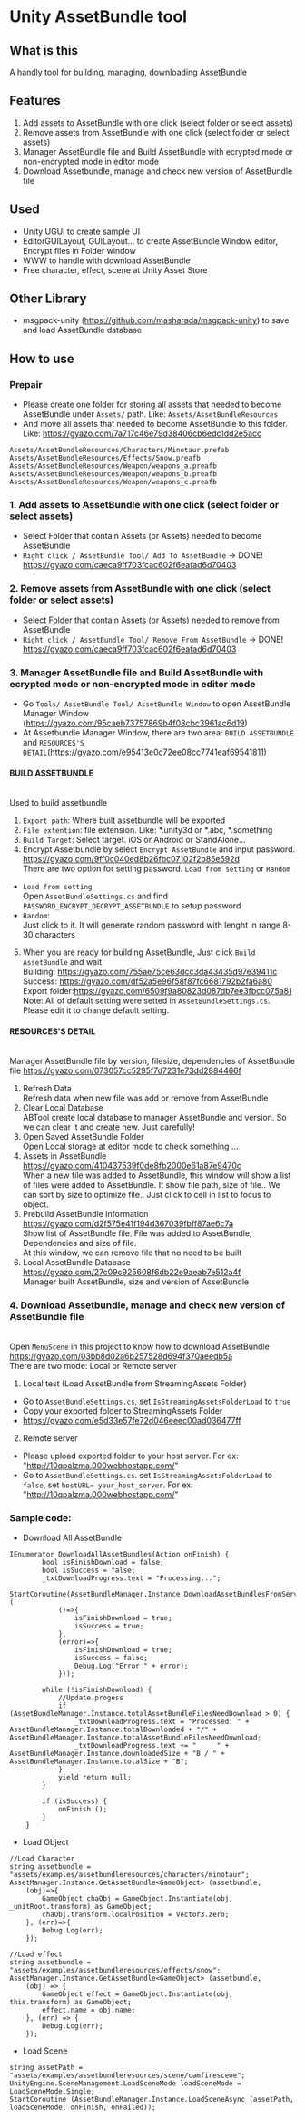 # Unity AssetBundle tool
## What is this
A handly tool for building, managing, downloading AssetBundle
## Features
1. Add assets to AssetBundle with one click (select folder or select assets)
2. Remove assets from AssetBundle with one click (select folder or select assets)
3. Manager AssetBundle file and Build AssetBundle with ecrypted mode or non-encrypted mode in editor mode
4. Download Assetbundle, manage and check new version of AssetBundle file

## Used
* Unity UGUI to create sample UI
* EditorGUILayout, GUILayout... to create AssetBundle Window editor, Encrypt files in Folder window
* WWW to handle with download AssetBundle
* Free character, effect, scene at Unity Asset Store

## Other Library
+ msgpack-unity (https://github.com/masharada/msgpack-unity) to save and load AssetBundle database

## How to use
### Prepair
* Please create one folder for storing all assets that needed to become AssetBundle under `Assets/` path. Like: `Assets/AssetBundleResources`
* And move all assets that needed to become AssetBundle to this folder. Like: https://gyazo.com/7a717c46e79d38406cb6edc1dd2e5acc
```
Assets/AssetBundleResources/Characters/Minotaur.prefab
Assets/AssetBundleResources/Effects/Snow.preafb
Assets/AssetBundleResources/Weapon/weapons_a.preafb
Assets/AssetBundleResources/Weapon/weapons_b.preafb
Assets/AssetBundleResources/Weapon/weapons_c.preafb
```

### 1. Add assets to AssetBundle with one click (select folder or select assets)
* Select Folder that contain Assets (or Assets) needed to become AssetBundle
* `Right click / AssetBundle Tool/ Add To AssetBundle` -> DONE!
<br/> https://gyazo.com/caeca9ff703fcac602f6eafad6d70403

### 2. Remove assets from AssetBundle with one click (select folder or select assets)
* Select Folder that contain Assets (or Assets) needed to remove from AssetBundle
* `Right click / AssetBundle Tool/ Remove From AssetBundle` -> DONE!
<br/> https://gyazo.com/caeca9ff703fcac602f6eafad6d70403

### 3. Manager AssetBundle file and Build AssetBundle with ecrypted mode or non-encrypted mode in editor mode
* Go `Tools/ AssetBundle Tool/ AssetBundle Window` to open AssetBundle Manager Window (https://gyazo.com/95caeb73757869b4f08cbc3961ac6d19)
* At Assetbundle Manager Window, there are two area: `BUILD ASSETBUNDLE` and `RESOURCES'S DETAIL`(https://gyazo.com/e95413e0c72ee08cc7741eaf69541811)
#### BUILD ASSETBUNDLE
<br/>Used to build assetbundle
1. `Export path`: Where built assetbundle will be exported
2. `File extention`: file extension. Like: *.unity3d or *.abc, *.something
3. `Build Target`: Select target. iOS or Android or StandAlone...
4. Encrypt Assetbundle by select `Encrypt AssetBundle` and input password. 
<br/>https://gyazo.com/9ff0c040ed8b26fbc07102f2b85e592d
<br/>There are two option for setting password. `Load from setting` or `Random`
* `Load from setting`
<br/>Open `AssetBundleSettings.cs` and find `PASSWORD_ENCRYPT_DECRYPT_ASSETBUNDLE` to setup password
* `Random`:
<br/>Just click to it. It will generate random password with lenght in range 8-30 characters
5. When you are ready for building AssetBundle, Just click `Build AssetBundle` and wait
<br/>Building: https://gyazo.com/755ae75ce63dcc3da43435d97e39411c
<br/>Success: https://gyazo.com/df52a5e96f58f87fc6681792b2fa6a80
<br/>Export folder:https://gyazo.com/6509f9a80823d087db7ee3fbcc075a81
<br/>Note: All of default setting were setted in `AssetBundleSettings.cs`. Please edit it to change default setting.
#### RESOURCES'S DETAIL
<br/>Manager AssetBundle file by version, filesize, dependencies of AssetBundle file
https://gyazo.com/073057cc5295f7d7231e73dd2884466f
1. Refresh Data
<br/> Refresh data when new file was add or remove from AssetBundle
2. Clear Local Database
<br/> ABTool create local database to manager AssetBundle and version. So we can clear it and create new. Just carefully!
3. Open Saved AssetBundle Folder 
<br/> Open Local storage at editor mode to check something ...
4. Assets in AssetBundle
<br/>https://gyazo.com/410437539f0de8fb2000e61a87e9470c
<br/> When a new file was added to AssetBundle, this window will show a list of files were added to AssetBundle. It show file path, size of file.. We can sort by size to optimize file.. Just click to cell in list to focus to object.
5. Prebuild AssetBundle Information
<br/>https://gyazo.com/d2f575e41f194d367039fbff87ae6c7a
<br/>Show list of AssetBundle file. File was added to AssetBundle, Dependencies and size of file.
<br/>At this window, we can remove file that no need to be built
6. Local AssetBundle Database
<br/>https://gyazo.com/27c09c925608f6db22e9aeab7e512a4f
<br/>Manager built AssetBundle, size and version of AssetBundle

### 4. Download Assetbundle, manage and check new version of AssetBundle file
<br/>Open `MenuScene` in this project to know how to download AssetBundle
<br/>https://gyazo.com/03bb8d02a6b257528d694f370aeedb5a
<br/>There are two mode: Local or Remote server
1. Local test (Load AssetBundle from StreamingAssets Folder)
* Go to `AssetBundleSettings.cs`, set `IsStreamingAssetsFolderLoad` to `true`
* Copy your exported folder to StreamingAssets Folder
* https://gyazo.com/e5d33e57fe72d046eeec00ad036477ff
2. Remote server
* Please upload exported folder to your host server. For ex: "http://10qpalzma.000webhostapp.com/"
* Go to `AssetBundleSettings.cs`. set `IsStreamingAssetsFolderLoad` to `false`, set `hostURL= your_host_server`. For ex: "http://10qpalzma.000webhostapp.com/"

### Sample code:
* Download All AssetBundle
```
IEnumerator DownloadAllAssetBundles(Action onFinish) {
        bool isFinishDownload = false;
        bool isSuccess = false;
        _txtDownloadProgress.text = "Processing...";
        StartCoroutine(AssetBundleManager.Instance.DownloadAssetBundlesFromServer (
            ()=>{
                isFinishDownload = true;
                isSuccess = true;
            }, 
            (error)=>{
                isFinishDownload = true;
                isSuccess = false;
                Debug.Log("Error " + error);
            }));

        while (!isFinishDownload) {
            //Update progess
            if (AssetBundleManager.Instance.totalAssetBundleFilesNeedDownload > 0) {
                _txtDownloadProgress.text = "Processed: " + AssetBundleManager.Instance.totalDownloaded + "/" + AssetBundleManager.Instance.totalAssetBundleFilesNeedDownload;
                _txtDownloadProgress.text += "     " + AssetBundleManager.Instance.downloadedSize + "B / " + AssetBundleManager.Instance.totalSize + "B";
            }
            yield return null;
        }

        if (isSuccess) {
            onFinish ();
        }
    }
```
* Load Object
```
//Load Character
string assetbundle = "assets/examples/assetbundleresources/characters/minotaur";
AssetManager.Instance.GetAssetBundle<GameObject> (assetbundle, 
    (obj)=>{
        GameObject chaObj = GameObject.Instantiate(obj, _unitRoot.transform) as GameObject;
        chaObj.transform.localPosition = Vector3.zero;
    }, (err)=>{
        Debug.Log(err);
    });

//Load effect
string assetbundle = "assets/examples/assetbundleresources/effects/snow";
AssetManager.Instance.GetAssetBundle<GameObject> (assetbundle,
    (obj) => {
        GameObject effect = GameObject.Instantiate(obj, this.transform) as GameObject;
        effect.name = obj.name;
    }, (err) => {
        Debug.Log(err);
    });
```
* Load Scene
```
string assetPath = "assets/examples/assetbundleresources/scene/camfirescene";
UnityEngine.SceneManagement.LoadSceneMode loadSceneMode = LoadSceneMode.Single;
StartCoroutine (AssetBundleManager.Instance.LoadSceneAsync (assetPath, loadSceneMode, onFinish, onFailed));
```

